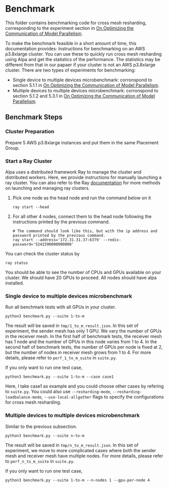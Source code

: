 # Benchmark
This folder contains benchmarking code for cross mesh resharding, corresponding to the experiment section in [On Optimizing the Communication of Model Parallelism](https://arxiv.org/abs/2211.05322). 

To make the benchmark feasible in a short amount of time, this documentation provides: Instructions for benchmarking on an AWS p3.8xlarge cluster. You can use these to quickly run cross mesh resharding using Alpa and get the statistics of the performance. The statistics may be different from that in our papaer if your cluster is not an AWS p3.8xlarge cluster. 
There are two types of experiments for benchmarking:
- Single device to multiple devices microbenchmark: corronspond to section 5.1.1 in [On Optimizing the Communication of Model Parallelism](https://arxiv.org/abs/2211.05322). 
- Multiple devices to multiple devices microbenchmark: corronspond to section 5.1.2 and 5.3.1 in [On Optimizing the Communication of Model Parallelism](https://arxiv.org/abs/2211.05322). 

## Benchmark Steps

### Cluster Preparation

Prepare 5 AWS p3.8xlarge instances and put them in the same Placement Group. 

### Start a Ray Cluster
Alpa uses a distributed framework Ray to manage the cluster and distributed workers.
Here, we provide instructions for manually launching a ray cluster.
You can also refer to the Ray [documentation](https://docs.ray.io/en/latest/cluster/quickstart.html#) for more methods on launching and managing ray clusters. 

1. Pick one node as the head node and run the command below on it
    ```
    ray start --head
    ```
2. For all other 4 nodes, connect them to the head node following the instructions printed by the previous command. 
    ```
    # The command should look like this, but with the ip address and password printed by the previous command. 
    ray start --address='172.31.31.37:6379' --redis-password='5241590000000000'
    ```

You can check the cluster status by 
```
ray status
```
You should be able to see the number of CPUs and GPUs available on your cluster. We should have 20 GPUs to proceed. 
All nodes should have alpa installed.

### Single device to multiple devices microbenchmark
Run all benchmark tests with all GPUs in your cluster. 
```
python3 benchmark.py --suite 1-to-m
```
The result will be saved in `tmp/1_to_m_result.json`. In this set of experiment, the sender mesh has only 1 GPU. We vary the number of GPUs in the receiver mesh. In the first half of benchmark tests, the receiver mesh has 1 node and the number of GPUs in this node varies from 1 to 4. In the second half of benchmark tests, the number of GPUs per node is fixed at 2, but the number of nodes in receiver mesh grows from 1 to 4. For more details, please refer to `perf_1_to_m_suite` in `suite.py`.

If you only want to run one test case,
```
python3 benchmark.py --suite 1-to-m --case case1
```
Here, I take case1 as example and you could choose other cases by refering to `suite.py`. 
You could also use `--resharding-mode`, `--resharding-loadbalance-mode`, `--use-local-allgather` flags 
to specify the configurations for cross mesh resharding. 

### Multiple devices to multiple devices microbenchmark
Similar to the previous subsection. 
```
python3 benchmark.py --suite n-to-m
```
The result will be saved in `tmp/n_to_m_result.json`. In this set of experiment, we move to more complicated cases where both the sender mesh and receiver mesh have multiple nodes. For more details, please refer to `perf_n_to_m_suite` in `suite.py`. 

If you only want to run one test case,
```
python3 benchmark.py --suite 1-to-m --n-nodes 1 --gpu-per-node 4
```
